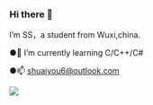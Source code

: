 ### Hi there 👋
I’m SS，a student from Wuxi,china. 


●🌱 I’m currently learning C/C++/C#

●📫 shuaiyou6@outlook.com


![](https://github-readme-stats.vercel.app/api?username=shuaiyou6)










<!--
**shuaiyou6/shuaiyou6** is a ✨ _special_ ✨ repository because its `README.md` (this file) appears on your GitHub profile.

Here are some ideas to get you started:

- 🔭 I’m currently working on ...
- 🌱 I’m currently learning ...
- 👯 I’m looking to collaborate on ...
- 🤔 I’m looking for help with ...
- 💬 Ask me about ...
- 📫 How to reach me: ...
- 😄 Pronouns: ...
- ⚡ Fun fact: ...
-->

